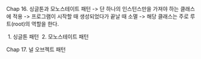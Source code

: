 Chap 16. 싱글톤과 모노스테이트 패턴
 -> 단 하나의 인스턴스만을 가져야 하는 클래스에 적용
 -> 프로그램이 시작할 때 생성되었다가 끝날 때 소멸
 -> 해당 클래스는 주로 루트(root)의 역할을 한다.
 
  1. 싱글톤 패턴
  2. 모노스테이트 패턴

Chap 17. 널 오브젝트 패턴
